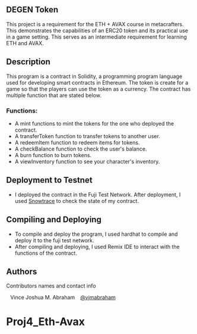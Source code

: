 ﻿## DEGEN Token
This project is a requirement for the ETH + AVAX course in metacrafters. This demonstrates the capabilities of an ERC20 token and its practical use in a game setting. This serves as an intermediate requirement for learning ETH and AVAX.

## Description
This program is a contract in Solidity, a programming program language used for developing smart contracts in Ethereum. The token is create for a game so that the players can use the token as a currency. The contract has multiple function that are stated below.

### Functions:
* A mint functions to mint the tokens for the one who deployed the contract.
* A transferToken function to transfer tokens to another user.
* A redeemItem function to redeem items for tokens.
* A checkBalance function to check the user's balance.
* A burn function to burn tokens.
* A viewInventory function to see your character's inventory.

## Deployment to Testnet

* I deployed the contract in the Fuji Test Network. After deployment, I used [Snowtrace](https://testnet.snowtrace.io/) to check the state of my contract.

## Compiling and Deploying

* To compile and deploy the program, I used hardhat to compile and deploy it to the fuji test network.
* After compiling and deploying, I used Remix IDE to interact with the functions of the contract.


## Authors

Contributors names and contact info

&ensp; Vince Joshua M. Abraham
&ensp; [@vjmabraham](201911705@fit.edu.ph)
# Proj4_Eth-Avax
